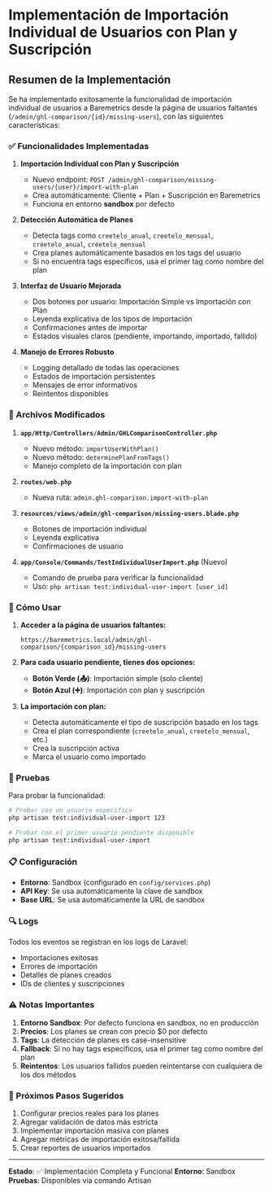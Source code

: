 # Implementación de Importación Individual de Usuarios con Plan y Suscripción

## Resumen de la Implementación

Se ha implementado exitosamente la funcionalidad de importación individual de usuarios a Baremetrics desde la página de usuarios faltantes (`/admin/ghl-comparison/{id}/missing-users`), con las siguientes características:

### ✅ Funcionalidades Implementadas

1. **Importación Individual con Plan y Suscripción**
   - Nuevo endpoint: `POST /admin/ghl-comparison/missing-users/{user}/import-with-plan`
   - Crea automáticamente: Cliente + Plan + Suscripción en Baremetrics
   - Funciona en entorno **sandbox** por defecto

2. **Detección Automática de Planes**
   - Detecta tags como `creetelo_anual`, `creetelo_mensual`, `créetelo_anual`, `créetelo_mensual`
   - Crea planes automáticamente basados en los tags del usuario
   - Si no encuentra tags específicos, usa el primer tag como nombre del plan

3. **Interfaz de Usuario Mejorada**
   - Dos botones por usuario: Importación Simple vs Importación con Plan
   - Leyenda explicativa de los tipos de importación
   - Confirmaciones antes de importar
   - Estados visuales claros (pendiente, importando, importado, fallido)

4. **Manejo de Errores Robusto**
   - Logging detallado de todas las operaciones
   - Estados de importación persistentes
   - Mensajes de error informativos
   - Reintentos disponibles

### 🔧 Archivos Modificados

1. **`app/Http/Controllers/Admin/GHLComparisonController.php`**
   - Nuevo método: `importUserWithPlan()`
   - Nuevo método: `determinePlanFromTags()`
   - Manejo completo de la importación con plan

2. **`routes/web.php`**
   - Nueva ruta: `admin.ghl-comparison.import-with-plan`

3. **`resources/views/admin/ghl-comparison/missing-users.blade.php`**
   - Botones de importación individual
   - Leyenda explicativa
   - Confirmaciones de usuario

4. **`app/Console/Commands/TestIndividualUserImport.php`** (Nuevo)
   - Comando de prueba para verificar la funcionalidad
   - Uso: `php artisan test:individual-user-import [user_id]`

### 🎯 Cómo Usar

1. **Acceder a la página de usuarios faltantes:**
   ```
   https://baremetrics.local/admin/ghl-comparison/{comparison_id}/missing-users
   ```

2. **Para cada usuario pendiente, tienes dos opciones:**
   - **Botón Verde (📤)**: Importación simple (solo cliente)
   - **Botón Azul (➕)**: Importación con plan y suscripción

3. **La importación con plan:**
   - Detecta automáticamente el tipo de suscripción basado en los tags
   - Crea el plan correspondiente (`creetelo_anual`, `creetelo_mensual`, etc.)
   - Crea la suscripción activa
   - Marca el usuario como importado

### 🧪 Pruebas

Para probar la funcionalidad:

```bash
# Probar con un usuario específico
php artisan test:individual-user-import 123

# Probar con el primer usuario pendiente disponible
php artisan test:individual-user-import
```

### 📋 Configuración

- **Entorno**: Sandbox (configurado en `config/services.php`)
- **API Key**: Se usa automáticamente la clave de sandbox
- **Base URL**: Se usa automáticamente la URL de sandbox

### 🔍 Logs

Todos los eventos se registran en los logs de Laravel:
- Importaciones exitosas
- Errores de importación
- Detalles de planes creados
- IDs de clientes y suscripciones

### ⚠️ Notas Importantes

1. **Entorno Sandbox**: Por defecto funciona en sandbox, no en producción
2. **Precios**: Los planes se crean con precio $0 por defecto
3. **Tags**: La detección de planes es case-insensitive
4. **Fallback**: Si no hay tags específicos, usa el primer tag como nombre del plan
5. **Reintentos**: Los usuarios fallidos pueden reintentarse con cualquiera de los dos métodos

### 🚀 Próximos Pasos Sugeridos

1. Configurar precios reales para los planes
2. Agregar validación de datos más estricta
3. Implementar importación masiva con planes
4. Agregar métricas de importación exitosa/fallida
5. Crear reportes de usuarios importados

---

**Estado**: ✅ Implementación Completa y Funcional
**Entorno**: Sandbox
**Pruebas**: Disponibles via comando Artisan
